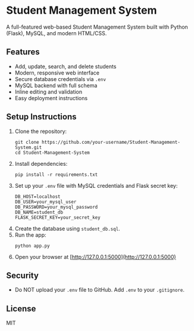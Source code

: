 # Student Management System

A full-featured web-based Student Management System built with Python (Flask), MySQL, and modern HTML/CSS.

## Features
- Add, update, search, and delete students
- Modern, responsive web interface
- Secure database credentials via `.env`
- MySQL backend with full schema
- Inline editing and validation
- Easy deployment instructions
## Setup Instructions

1. Clone the repository:
   ```
   git clone https://github.com/your-username/Student-Management-System.git
   cd Student-Management-System
   ```
2. Install dependencies:
   ```
   pip install -r requirements.txt
   ```
3. Set up your `.env` file with MySQL credentials and Flask secret key:
   ```
   DB_HOST=localhost
   DB_USER=your_mysql_user
   DB_PASSWORD=your_mysql_password
   DB_NAME=student_db
   FLASK_SECRET_KEY=your_secret_key
   ```
4. Create the database using `student_db.sql`.
5. Run the app:
   ```
   python app.py
   ```
6. Open your browser at [http://127.0.0.1:5000](http://127.0.0.1:5000)

## Security
- Do NOT upload your `.env` file to GitHub. Add `.env` to your `.gitignore`.

## License
MIT

